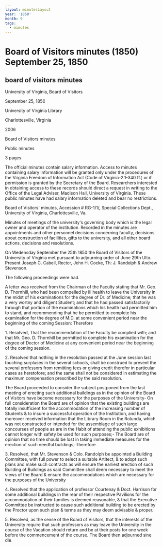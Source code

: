 ```yaml
---
layout: minutesLayout
year: '1850'
month: 9
tags:
  - minutes
---
```

Board of Visitors minutes (1850) September 25, 1850
===================================================

board of visitors minutes
-------------------------

University of Virginia, Board of Visitors

September 25, 1850

University of Virginia Library

Charlottesville, Virginia

2006

Board of Visitors minutes

Public minutes

3 pages

The official minutes contain salary information. Access to minutes containing salary information will be granted only under the procedures of the Virginia Freedom of Information Act (Code of Virginia-2.1-340 ff.) or if permission is granted by the Secretary of the Board. Researchers interested in obtaining access to these records should direct a request in writing to the Office of the Legal Adviser, Madison Hall, University of Virginia. These public minutes have had salary information deleted and bear no restrictions.

Board of Visitors' minutes, Accession # RG-1/1/, Special Collections Dept., University of Virginia, Charlottesville, Va.

Minutes of meetings of the university's governing body which is the legal owner and operator of the institution. Recorded in the minutes are appointments and other personnel decisions concerning faculty, decisions about construction of facilities, gifts to the university, and all other board actions, decisions and resolutions.

On Wedensday September the 25th 1850 the Board of Visitors of the University of Virginia met pursuant to adjourning order of June 29th Ulto. Present Joseph C. Cabell, Rector, John H. Cocke, Th: J. Randolph & Andrew Stevenson.

The following proceedings were had.

A letter was received from the Chairman of the Faculty stating that Mr. Geo. D. Thornhill, who had been compelled by ill health to leave the University in the midst of his examinations for the degree of Dr. of Medicine; that he was a very wortny and diligent Student; and that he had passed satisfactorily through that portion of the examinations which his health had permitted him to stand, and recommending that he be permitted to complete his examination for the degree of M.D. at some convenient period near the beginning of the coming Session: Therefore

1\. Resolved, That the recommendation of the Faculty be complied with; and that Mr. Geo. D. Thornhill be permitted to complete his examination for the degree of Doctor of Medicine at any convenient period near the beginning of the coming session.

2\. Resolved that nothing in the resolution passed at the June session last touching surpluses in the several schools, shall be construed to prevent the several professors from remitting fees or giving credit therefor in particular cases as heretofore; and the same shall not be considered in estimating the maximum compensation prescribed by the said resolution.

The Board proceeded to consider the subject postponed from the last meeting of erecting such additional buildings as in the opinion of the Board of Visitors have become necessary for the purposes of the University- On full consideration the Board are of opinion that the existing buildings are totally insufficient for the accommodation of the increasing number of Students & to insure a successful operation of the Institution, and having moreover received information that the Library Room in the Rotunda, which was not constructed or intended for the assemblage of such large concourses of people as are in the Habit of attending the public exhibitions cannot longer with safety be used for such purposes;- The Board are of opinion that no time should be lost in taking immediate measures for the erection of such needful buildings; Therefore

3\. Resolved, that Mr. Stevenson & Colo. Randolph be appointed a Building Committee, with full power to select a suitable Artitect, & to adopt such plans and make such contracts as will ensure the earliest erection of such Building of Buildings as said Committee shall deem necessary to meet the views of the Board & ensure the accommodations which are necessary for the purposes of the University

4\. Resolved that the application of professor Courtenay & Doct. Harrison for some additional buildings in the rear of their respective Pavilions for the accommodation of their families is deemed reasonable, & that the Executive Committee be instructed to cause such additional building to be erected by the Proctor upon such plan & terms as they may deem advisable & proper.

5\. Resolved, as the sense of the Board of Visitors, that the interests of the University require that such professors as may leave the University in the course of the Vacation should return and be at their posts for one week before the commencement of the course. The Board then adjourned sine die.
